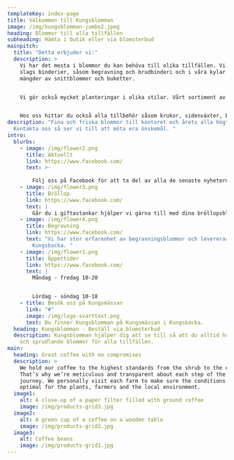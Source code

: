 ```yaml
---
templateKey: index-page
title: Välkommen till Kungsblomman
image: /img/kungsblomman-jumbo2.jpeg
heading: Blommor till alla tillfällen
subheading: Hämta i butik eller via blomsterbud
mainpitch:
  title: "Detta erbjuder vi:"
  description: >
    Vi har det mesta i blommor du kan behöva till olika tillfällen. Vi gör alla
    slags binderier, såsom begravning och brudbinderi och i våra kylar hittar du
    mängder av snittblommor och buketter. 


    Vi gör också mycket planteringar i olika stilar. Vårt sortiment av krukväxter är brett och vid säsong har vi också trädgårdsväxter.  


    Hos oss hittar du också alla tillbehör såsom krukor, sidenväxter, blomsternäring mm. Läs mer om vårt sortiment under de olika kategorierna.
description: "Fina och friska blommor till kontoret och årets alla högtider.
  Kontakta oss så ser vi till att möta era önskemål. "
intro:
  blurbs:
    - image: /img/flower2.png
      title: Aktuellt
      link: https://www.facebook.com/
      text: >-
        
        Följ oss på Facebook för att ta del av alla de senaste nyheterna och erbjudanden.
    - image: /img/flower3.png
      title: Bröllop
      link: https://www.facebook.com/
      text: |
        Går du i giftastankar hjälper vi gärna till med dina bröllopsblommor. 
    - image: /img/flower4.png
      title: Begravning
      link: https://www.facebook.com/
      text: "Vi har stor erfarenhet av begravningsblommor och levererar i hela
        Kungsbacka. "
    - image: /img/flower1.png
      title: Öppettider
      link: https://www.facebook.com/
      text: |
        Måndag - fredag 10-20


        Lördag - söndag 10-18
    - title: Besök oss på Kungsmässan
      link: "#"
      image: /img/logo-svarttext.png
      text: Du finner Kungsblomman på Kungsmässan i Kungsbacka.
  heading: Kungsblomman - Beställ via blomsterbud
  description: Kungsblomman hjälper dig att se till så att du alltid har fräscha
    och sprudlande blommor för alla tillfällen.
main:
  heading: Great coffee with no compromises
  description: >
    We hold our coffee to the highest standards from the shrub to the cup.
    That’s why we’re meticulous and transparent about each step of the coffee’s
    journey. We personally visit each farm to make sure the conditions are
    optimal for the plants, farmers and the local environment.
  image1:
    alt: A close-up of a paper filter filled with ground coffee
    image: /img/products-grid3.jpg
  image2:
    alt: A green cup of a coffee on a wooden table
    image: /img/products-grid2.jpg
  image3:
    alt: Coffee beans
    image: /img/products-grid1.jpg
---
```


